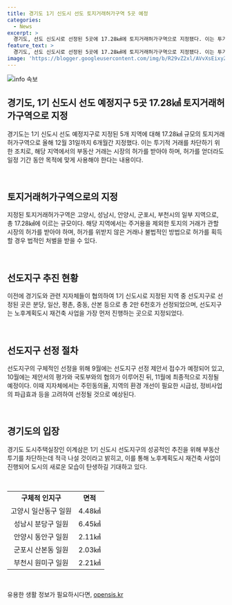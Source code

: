 ```yaml
---
title: 경기도 1기 신도시 선도 토지거래허가구역 5곳 예정
categories:
  - News
excerpt: >
  경기도, 선도 신도시로 선정된 5곳에 17.28㎢에 토지거래허가구역으로 지정됐다. 이는 투기적 거래를 막기 위한 조치로, 해당 지역의 토지는 관할 시장 허가 후에만 거래가 가능하며, 위반 시 징역이나 벌금이 부과된다. 또한, 1기 신도시에서 재건축을 추진할 선도지구 물량을 발표했으며, 주민동의율과 정주 환경 등을 고려하여 선정될 예정이다. 도시주택실장은 부동산 투기를 차단하고 새로운 도시 패러다임을 위해 노력할 것이라고 밝혔다.
feature_text: >
  경기도, 선도 신도시로 선정된 5곳에 17.28㎢에 토지거래허가구역으로 지정됐다. 이는 투기적 거래를 막기 위한 조치로, 해당 지역의 토지는 관할 시장 허가 후에만 거래가 가능하며, 위반 시 징역이나 벌금이 부과된다. 또한, 1기 신도시에서 재건축을 추진할 선도지구 물량을 발표했으며, 주민동의율과 정주 환경 등을 고려하여 선정될 예정이다. 도시주택실장은 부동산 투기를 차단하고 새로운 도시 패러다임을 위해 노력할 것이라고 밝혔다.
image: 'https://blogger.googleusercontent.com/img/b/R29vZ2xl/AVvXsEixyZcFfHzMRdzZMjFBmAUKJYCLCGyLL1o632UiGVXcaFdKo_bkvkuCioo0uUKlGfBVcT3P84aROyZIXSBEx3Aw5nCQ3pTgDom1WDC4m8eifvWiAmWEEVb4x6G_l8C0QH225ldMjyaFvpxGEBGNO37VmDTDMHGhJPq73UglMfDca1-0aw/s1600/blogspot.png'
---
```


<p><img src="https://blogger.googleusercontent.com/img/b/R29vZ2xl/AVvXsEixyZcFfHzMRdzZMjFBmAUKJYCLCGyLL1o632UiGVXcaFdKo_bkvkuCioo0uUKlGfBVcT3P84aROyZIXSBEx3Aw5nCQ3pTgDom1WDC4m8eifvWiAmWEEVb4x6G_l8C0QH225ldMjyaFvpxGEBGNO37VmDTDMHGhJPq73UglMfDca1-0aw/s1600/blogspot.png" alt="info 속보" /></p>

<h2 data-ke-size="size26">경기도, 1기 신도시 선도 예정지구 5곳 17.28㎢ 토지거래허가구역으로 지정</h2>

<p data-ke-size="size16">경기도는 1기 신도시 선도 예정지구로 지정된 5개 지역에 대해 17.28㎢ 규모의 토지거래허가구역으로 올해 12월 31일까지 6개월간 지정했다. 이는 투기적 거래를 차단하기 위한 조치로, 해당 지역에서의 부동산 거래는 시장의 허가를 받아야 하며, 허가를 얻더라도 일정 기간 동안 목적에 맞게 사용해야 한다는 내용이다.</p>

<p data-ke-size="size16">&nbsp;</p>

<h2 data-ke-size="size24">토지거래허가구역으로의 지정</h2>

<p data-ke-size="size16">지정된 토지거래허가구역은 고양시, 성남시, 안양시, 군포시, 부천시의 일부 지역으로, 총 17.28㎢에 이르는 규모이다. 해당 지역에서는 주거용을 제외한 토지의 거래가 관할 시장의 허가를 받아야 하며, 허가를 위받지 않은 거래나 불법적인 방법으로 허가를 획득할 경우 법적인 처벌을 받을 수 있다.</p>

<p data-ke-size="size16">&nbsp;</p>

<h2 data-ke-size="size24">선도지구 추진 현황</h2>

<p data-ke-size="size16">이전에 경기도와 관련 지자체들이 협의하여 1기 신도시로 지정된 지역 중 선도지구로 선정된 곳은 분당, 일산, 평촌, 중동, 산본 등으로 총 2만 6천호가 선정되었으며, 선도지구는 노후계획도시 재건축 사업을 가장 먼저 진행하는 곳으로 지정되었다.</p>

<p data-ke-size="size16">&nbsp;</p>

<h2 data-ke-size="size24">선도지구 선정 절차</h2>

<p data-ke-size="size16">선도지구의 구체적인 선정을 위해 9월에는 선도지구 선정 제안서 접수가 예정되어 있고, 10월에는 제안서의 평가와 국토부와의 협의가 이루어진 뒤, 11월에 최종적으로 지정될 예정이다. 이때 지자체에서는 주민동의율, 지역의 환경 개선이 필요한 시급성, 정비사업의 파급효과 등을 고려하여 선정될 것으로 예상된다.</p>

<p data-ke-size="size16">&nbsp;</p>

<h2 data-ke-size="size24">경기도의 입장</h2>

<p data-ke-size="size16">경기도 도시주택실장인 이계삼은 1기 신도시 선도지구의 성공적인 추진을 위해 부동산 투기를 차단하는데 적극 나설 것이라고 밝히고, 이를 통해 노후계획도시 재건축 사업이 진행되어 도시의 새로운 모습이 탄생하길 기대하고 있다.</p>

<p data-ke-size="size16">&nbsp;</p>

<table>
    <tbody>
        <tr>
            <td style="text-align: center; height: 17px;"><b>구체적 인지구</b></td>
            <td style="text-align: center; height: 17px;"><b>면적</b></td>
        </tr>
        <tr>
            <td style="text-align: center; height: 17px;">고양시 일산동구 일원</td>
            <td style="text-align: center; height: 17px;">4.48㎢</td>
        </tr>
        <tr>
            <td style="text-align: center; height: 17px;">성남시 분당구 일원</td>
            <td style="text-align: center; height: 17px;">6.45㎢</td>
        </tr>
        <tr>
            <td style="text-align: center; height: 17px;">안양시 동안구 일원</td>
            <td style="text-align: center; height: 17px;">2.11㎢</td>
        </tr>
        <tr>
            <td style="text-align: center; height: 17px;">군포시 산본동 일원</td>
            <td style="text-align: center; height: 17px;">2.03㎢</td>
        </tr>
        <tr>
            <td style="text-align: center; height: 17px;">부천시 원미구 일원</td>
            <td style="text-align: center; height: 17px;">2.21㎢</td>
        </tr>
    </tbody>
</table>

<p data-ke-size="size16">&nbsp;</p>
유용한 생활 정보가 필요하시다면, <a href="https://opensis.kr" rel="dofollow">opensis.kr</a>


